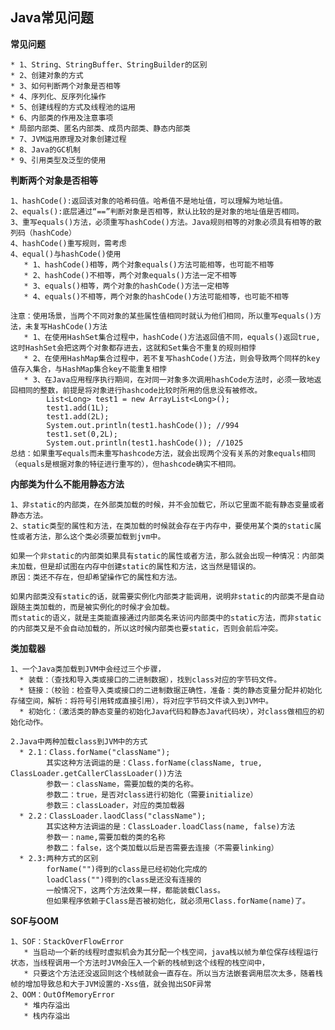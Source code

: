 ## Java常见问题 ##

**常见问题**
	
	* 1、String、StringBuffer、StringBuilder的区别
	* 2、创建对象的方式
	* 3、如何判断两个对象是否相等
	* 4、序列化、反序列化操作
	* 5、创建线程的方式及线程池的运用
	* 6、内部类的作用及注意事项
	* 局部内部类、匿名内部类、成员内部类、静态内部类
	* 7、JVM运用原理及对象创建过程
	* 8、Java的GC机制
	* 9、引用类型及泛型的使用

**判断两个对象是否相等**
	
	1、hashCode():返回该对象的哈希码值。哈希值不是地址值，可以理解为地址值。
	2、equals():底层通过“==”判断对象是否相等，默认比较的是对象的地址值是否相同。
	3、重写equals()方法，必须重写hashCode()方法。Java规则相等的对象必须具有相等的散列码（hashCode）
	4、hashCode()重写规则，需考虑
	4、equal()与hashCode()使用
	   * 1、hashCode()相等，两个对象equals()方法可能相等，也可能不相等
	   * 2、hashCode()不相等，两个对象equals()方法一定不相等
	   * 3、equals()相等，两个对象的hashCode()方法一定相等
	   * 4、equals()不相等，两个对象的hashCode()方法可能相等，也可能不相等
	   
	注意：使用场景，当两个不同对象的某些属性值相同时就认为他们相同，所以重写equals()方法，未复写HashCode()方法
	   * 1、在使用HashSet集合过程中，hashCode()方法返回值不同，equals()返回true,这时HashSet会把这两个对象都存进去，这就和Set集合不重复的规则相悖
	   * 2、在使用HashMap集合过程中，若不复写hashCode()方法，则会导致两个同样的key值存入集合，与HashMap集合key不能重复相悖
	   * 3、在Java应用程序执行期间，在对同一对象多次调用hashCode方法时，必须一致地返回相同的整数，前提是将对象进行hashcode比较时所用的信息没有被修改。	
			List<Long> test1 = new ArrayList<Long>(); 
			test1.add(1L); 
			test1.add(2L); 
			System.out.println(test1.hashCode()); //994 
			test1.set(0,2L); 
			System.out.println(test1.hashCode()); //1025
	总结：如果重写equals而未重写hashcode方法，就会出现两个没有关系的对象equals相同（equals是根据对象的特征进行重写的），但hashcode确实不相同。 

**内部类为什么不能用静态方法**
		
	1、非static的内部类，在外部类加载的时候，并不会加载它，所以它里面不能有静态变量或者静态方法。
    2、static类型的属性和方法，在类加载的时候就会存在于内存中，要使用某个类的static属性或者方法，那么这个类必须要加载到jvm中。
    
	如果一个非static的内部类如果具有static的属性或者方法，那么就会出现一种情况：内部类未加载，但是却试图在内存中创建static的属性和方法，这当然是错误的。
    原因：类还不存在，但却希望操作它的属性和方法。
	
	如果内部类没有static的话，就需要实例化内部类才能调用，说明非static的内部类不是自动跟随主类加载的，而是被实例化的时候才会加载。
    而static的语义，就是主类能直接通过内部类名来访问内部类中的static方法，而非static的内部类又是不会自动加载的，所以这时候内部类也要static，否则会前后冲突。

**类加载器**

	1、一个Java类加载到JVM中会经过三个步骤，
	  * 装载：（查找和导入类或接口的二进制数据），找到class对应的字节码文件。
	  * 链接：（校验：检查导入类或接口的二进制数据正确性，准备：类的静态变量分配并初始化存储空间，解析：将符号引用转成直接引用），将对应字节码文件读入到JVM中。
	  * 初始化：（激活类的静态变量的初始化Java代码和静态Java代码块），对class做相应的初始化动作。

	2.Java中两种加载class到JVM中的方式
	  * 2.1：Class.forName("className");
	        其实这种方法调运的是：Class.forName(className, true, ClassLoader.getCallerClassLoader())方法
	        参数一：className，需要加载的类的名称。
	        参数二：true，是否对class进行初始化（需要initialize）
	        参数三：classLoader，对应的类加载器
	  * 2.2：ClassLoader.laodClass("className");
	        其实这种方法调运的是：ClassLoader.loadClass(name, false)方法
	        参数一：name,需要加载的类的名称
	        参数二：false，这个类加载以后是否需要去连接（不需要linking）
	  * 2.3:两种方式的区别
	        forName("")得到的class是已经初始化完成的
	        loadClass("")得到的class是还没有连接的
	        一般情况下，这两个方法效果一样，都能装载Class。
	        但如果程序依赖于Class是否被初始化，就必须用Class.forName(name)了。

**SOF与OOM**

	1、SOF：StackOverFlowError
	   * 当启动一个新的线程时虚拟机会为其分配一个栈空间，java栈以帧为单位保存线程运行状态，当线程调用一个方法时JVM会压入一个新的栈帧到这个线程的栈空间中，
	   * 只要这个方法还没返回则这个栈帧就会一直存在。所以当方法嵌套调用层次太多，随着栈帧的增加导致总和大于JVM设置的-Xss值，就会抛出SOF异常	
	2、OOM：OutOfMemoryError
       * 堆内存溢出
       * 栈内存溢出